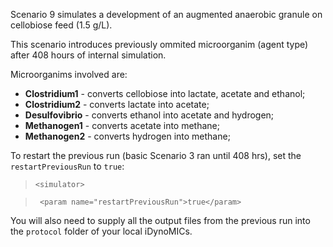 Scenario 9 simulates a development of an augmented anaerobic granule on cellobiose feed (1.5 g/L).

This scenario introduces previously ommited microorganim (agent type) after 408 hours of internal simulation. 

Microorganims involved are:
- **Clostridium1** - converts cellobiose into lactate, acetate and ethanol;
- **Clostridium2** - converts lactate into acetate;
- **Desulfovibrio** - converts ethanol into acetate and hydrogen;
- **Methanogen1** - converts acetate into methane;
- **Methanogen2** - converts hydrogen into methane;

To restart the previous run (basic Scenario 3 ran until 408 hrs), set the `restartPreviousRun` to `true`:
> ` <simulator> `

> ` <param name="restartPreviousRun">true</param>`
    
You will also need to supply all the output files from the previous run into the `protocol` folder of your local iDynoMICs.
